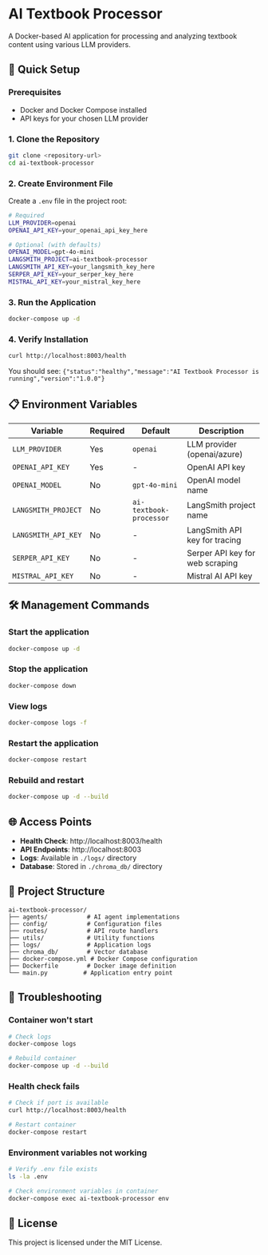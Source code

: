 # AI Textbook Processor

A Docker-based AI application for processing and analyzing textbook content using various LLM providers.

## 🚀 Quick Setup

### Prerequisites
- Docker and Docker Compose installed
- API keys for your chosen LLM provider

### 1. Clone the Repository
```bash
git clone <repository-url>
cd ai-textbook-processor
```

### 2. Create Environment File
Create a `.env` file in the project root:

```bash
# Required
LLM_PROVIDER=openai
OPENAI_API_KEY=your_openai_api_key_here

# Optional (with defaults)
OPENAI_MODEL=gpt-4o-mini
LANGSMITH_PROJECT=ai-textbook-processor
LANGSMITH_API_KEY=your_langsmith_key_here
SERPER_API_KEY=your_serper_key_here
MISTRAL_API_KEY=your_mistral_key_here
```

### 3. Run the Application
```bash
docker-compose up -d
```

### 4. Verify Installation
```bash
curl http://localhost:8003/health
```

You should see: `{"status":"healthy","message":"AI Textbook Processor is running","version":"1.0.0"}`

## 📋 Environment Variables

| Variable | Required | Default | Description |
|----------|----------|---------|-------------|
| `LLM_PROVIDER` | Yes | `openai` | LLM provider (openai/azure) |
| `OPENAI_API_KEY` | Yes | - | OpenAI API key |
| `OPENAI_MODEL` | No | `gpt-4o-mini` | OpenAI model name |
| `LANGSMITH_PROJECT` | No | `ai-textbook-processor` | LangSmith project name |
| `LANGSMITH_API_KEY` | No | - | LangSmith API key for tracing |
| `SERPER_API_KEY` | No | - | Serper API key for web scraping |
| `MISTRAL_API_KEY` | No | - | Mistral AI API key |

## 🛠️ Management Commands

### Start the application
```bash
docker-compose up -d
```

### Stop the application
```bash
docker-compose down
```

### View logs
```bash
docker-compose logs -f
```

### Restart the application
```bash
docker-compose restart
```

### Rebuild and restart
```bash
docker-compose up -d --build
```

## 🌐 Access Points

- **Health Check**: http://localhost:8003/health
- **API Endpoints**: http://localhost:8003
- **Logs**: Available in `./logs/` directory
- **Database**: Stored in `./chroma_db/` directory

## 📁 Project Structure

```
ai-textbook-processor/
├── agents/           # AI agent implementations
├── config/           # Configuration files
├── routes/           # API route handlers
├── utils/            # Utility functions
├── logs/             # Application logs
├── chroma_db/        # Vector database
├── docker-compose.yml # Docker Compose configuration
├── Dockerfile        # Docker image definition
└── main.py          # Application entry point
```

## 🔧 Troubleshooting

### Container won't start
```bash
# Check logs
docker-compose logs

# Rebuild container
docker-compose up -d --build
```

### Health check fails
```bash
# Check if port is available
curl http://localhost:8003/health

# Restart container
docker-compose restart
```

### Environment variables not working
```bash
# Verify .env file exists
ls -la .env

# Check environment variables in container
docker-compose exec ai-textbook-processor env
```

## 📝 License

This project is licensed under the MIT License.
